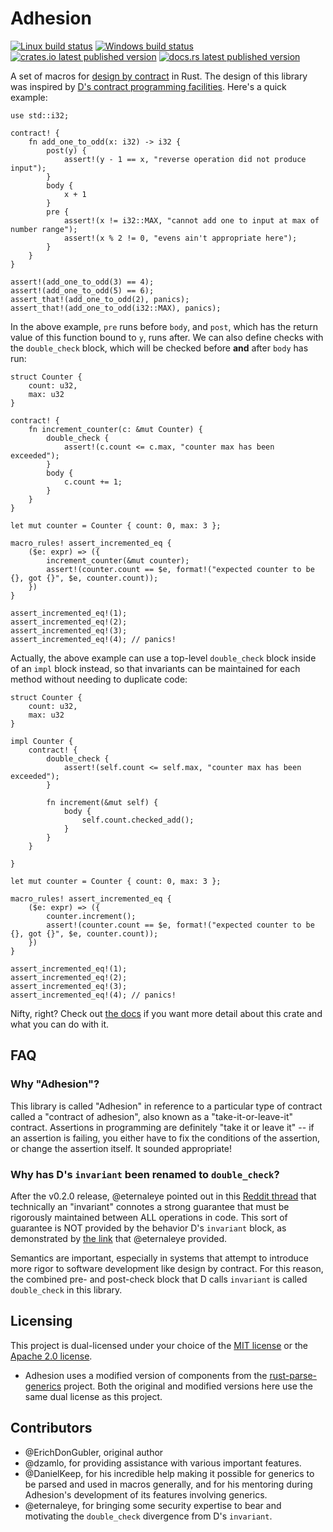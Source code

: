 # Adhesion

[![Linux build status](https://travis-ci.org/ErichDonGubler/adhesion-rs.svg)](https://travis-ci.org/ErichDonGubler/adhesion-rs)
[![Windows build status](https://ci.appveyor.com/api/projects/status/github/ErichDonGubler/adhesion-rs?svg=true)](https://ci.appveyor.com/project/ErichDonGubler/adhesion-rs)
[![crates.io latest published version](https://img.shields.io/crates/v/adhesion.svg)](https://crates.io/crates/adhesion)
[![docs.rs latest published version](https://docs.rs/adhesion/badge.svg)](https://docs.rs/adhesion)

A set of macros for [design by contract](https://en.wikipedia.org/wiki/Design_by_contract)
in Rust. The design of this library was inspired by [D's contract programming
facilities](https://tour.dlang.org/tour/en/gems/contract-programming).
Here's a quick example:

```rust,skt-main
use std::i32;

contract! {
    fn add_one_to_odd(x: i32) -> i32 {
        post(y) {
            assert!(y - 1 == x, "reverse operation did not produce input");
        }
        body {
            x + 1
        }
        pre {
            assert!(x != i32::MAX, "cannot add one to input at max of number range");
            assert!(x % 2 != 0, "evens ain't appropriate here");
        }
    }
}

assert!(add_one_to_odd(3) == 4);
assert!(add_one_to_odd(5) == 6);
assert_that!(add_one_to_odd(2), panics);
assert_that!(add_one_to_odd(i32::MAX), panics);
```

In the above example, `pre` runs before `body`, and `post`, which has the
return value of this function bound to `y`, runs after. We can also define
checks with the `double_check` block, which will be checked before **and**
after `body` has run:

```rust,should_panic,skt-main
struct Counter {
    count: u32,
    max: u32
}

contract! {
    fn increment_counter(c: &mut Counter) {
        double_check {
            assert!(c.count <= c.max, "counter max has been exceeded");
        }
        body {
            c.count += 1;
        }
    }
}

let mut counter = Counter { count: 0, max: 3 };

macro_rules! assert_incremented_eq {
    ($e: expr) => ({
        increment_counter(&mut counter);
        assert!(counter.count == $e, format!("expected counter to be {}, got {}", $e, counter.count));
    })
}

assert_incremented_eq!(1);
assert_incremented_eq!(2);
assert_incremented_eq!(3);
assert_incremented_eq!(4); // panics!
```

Actually, the above example can use a top-level `double_check` block inside of
an `impl` block instead, so that invariants can be maintained for each method
without needing to duplicate code:

```rust,should_panic,skt-main
struct Counter {
    count: u32,
    max: u32
}

impl Counter {
    contract! {
        double_check {
            assert!(self.count <= self.max, "counter max has been exceeded");
        }

        fn increment(&mut self) {
            body {
                self.count.checked_add();
            }
        }
    }

}

let mut counter = Counter { count: 0, max: 3 };

macro_rules! assert_incremented_eq {
    ($e: expr) => ({
        counter.increment();
        assert!(counter.count == $e, format!("expected counter to be {}, got {}", $e, counter.count));
    })
}

assert_incremented_eq!(1);
assert_incremented_eq!(2);
assert_incremented_eq!(3);
assert_incremented_eq!(4); // panics!
```

Nifty, right? Check out [the docs](https://docs.rs/adhesion) if you want more
detail about this crate and what you can do with it.

## FAQ

### Why "Adhesion"?

This library is called "Adhesion" in reference to a particular type of contract
called a "contract of adhesion", also known as a "take-it-or-leave-it"
contract. Assertions in programming are definitely "take it or leave it" -- if
an assertion is failing, you either have to fix the conditions of the
assertion, or change the assertion itself. It sounded appropriate!

### Why has D's `invariant` been renamed to `double_check`?

After the v0.2.0 release, @eternaleye pointed out in this [Reddit thread](https://www.reddit.com/r/rust/comments/6ooinu/adhesionrs_v020_contract_programming_in_rust_with/dkjd3kc/)
that technically an "invariant" connotes a strong guarantee that must be
rigorously maintained between ALL operations in code. This sort of guarantee is
NOT provided by the behavior D's `invariant` block, as demonstrated by [the
link](http://hackingdistributed.com/2016/07/13/reentrancy-woes/) that
@eternaleye provided.

Semantics are important, especially in systems that attempt to introduce more
rigor to software development like design by contract. For this reason, the
combined pre- and post-check block that D calls `invariant` is called
`double_check` in this library.

## Licensing

This project is dual-licensed under your choice of the [MIT license](/LICENSE-MIT)
or the [Apache 2.0 license](/LICENSE-APACHE-2.0).

* Adhesion uses a modified version of components from the [rust-parse-generics](https://github.com/DanielKeep/rust-parse-generics)
    project. Both the original and modified versions here use the same dual
    license as this project.

## Contributors

* @ErichDonGubler, original author
* @dzamlo, for providing assistance with various important features.
* @DanielKeep, for his incredible help making it possible for generics to be
    parsed and used in macros generally, and for his mentoring during
    Adhesion's development of its features involving generics.
* @eternaleye, for bringing some security expertise to bear and motivating
    the `double_check` divergence from D's `invariant`.
